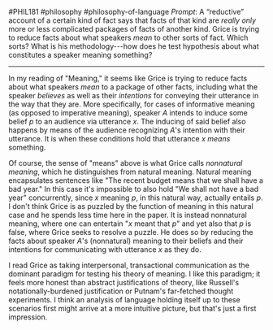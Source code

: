 #PHIL181 #philosophy #philosophy-of-language 
*Prompt*: A “reductive” account of a certain kind of fact says that facts of that kind are _really only_ more or less complicated packages of facts of another kind. Grice is trying to reduce facts about what speakers _mean_ to other sorts of fact. Which sorts? What is his methodology---how does he test hypothesis about what constitutes a speaker meaning something?
___
In my reading of "Meaning," it seems like Grice is trying to reduce facts about what speakers *mean* to a package of other facts, including what the speaker *believes* as well as their *intentions* for conveying their utterance in the way that they are. More specifically, for cases of informative meaning (as opposed to imperative meaning), speaker *A* intends to induce some belief *p* to an audience via utterance *x*. The inducing of said belief also happens by means of the audience recognizing *A*'s intention with their utterance. It is when these conditions hold that utterance $x$ *means* something.

Of course, the sense of "means" above is what Grice calls *nonnatural meaning*, which he distinguishes from natural meaning. Natural meaning encapsulates sentences like "The recent budget means that we shall have a bad year." In this case it's impossible to also hold "We shall not have a bad year" concurrently, since *x* meaning *p*, in this natural way, actually entails *p*. I don't think Grice is as puzzled by the function of meaning in this natural case and he spends less time here in the paper. It is instead nonnatural meaning, where one can entertain "*x* meant that *p*" and yet also that *p* is false, where Grice seeks to resolve a puzzle. He does so by reducing the facts about speaker *A*'s (nonnatural) meaning to their beliefs and their intentions for communicating with utterance *x* as they do.

I read Grice as taking interpersonal, transactional communication as the dominant paradigm for testing his theory of meaning. I like this paradigm; it feels more honest than abstract justifications of theory, like Russell's notationally-burdened justification or Putnam's far-fetched thought experiments. I think an analysis of language holding itself up to these scenarios first might arrive at a more intuitive picture, but that's just a first impression.